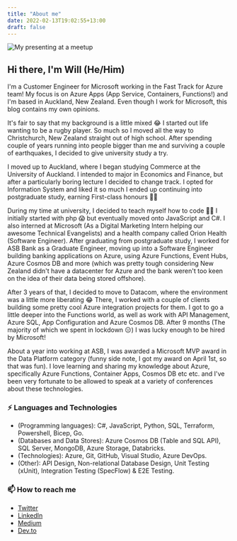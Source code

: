 ```yaml
---
title: "About me"
date: 2022-02-13T19:02:55+13:00
draft: false
---
```


![My presenting at a meetup](https://pbs.twimg.com/profile_banners/198597597/1628196732/1500x500)

## Hi there, I'm Will (He/Him)

I'm a Customer Engineer for Microsoft working in the Fast Track for Azure team! My focus is on Azure Apps (App Service, Containers, Functions!) and I'm based in Auckland, New Zealand. Even though I work for Microsoft, this blog contains my own opinions.

It's fair to say that my background is a little mixed 😂 I started out life wanting to be a rugby player. So much so I moved all the way to Christchurch, New Zealand straight out of high school. After spending couple of years running into people bigger than me and surviving a couple of earthquakes, I decided to give university study a try.

I moved up to Auckland, where I began studying Commerce at the University of Auckland. I intended to major in Economics and Finance, but after a particularly boring lecture I decided to change track. I opted for Information System and liked it so much I ended up continuing into postgraduate study, earning First-class honours 👨‍🎓

During my time at university, I decided to teach myself how to code 👨‍💻 I initially started with php 😱 but eventually moved onto JavaScript and C#. I also interned at Microsoft (As a Digital Marketing Intern helping our awesome Technical Evangelists) and a health company called Orion Health (Software Engineer). After graduating from postgraduate study, I worked for ASB Bank as a Graduate Engineer, moving up into a Software Engineer building banking applications on Azure, using Azure Functions, Event Hubs, Azure Cosmos DB and more (which was pretty tough considering New Zealand didn't have a datacenter for Azure and the bank weren't too keen on the idea of their data being stored offshore).

After 3 years of that, I decided to move to Datacom, where the environment was a little more liberating 😂 There, I worked with a couple of clients building some pretty cool Azure integration projects for them. I got to go a little deeper into the Functions world, as well as work with API Management, Azure SQL, App Configuration and Azure Cosmos DB. After 9 months (The majority of which we spent in lockdown 😑) I was lucky enough to be hired by Microsoft! 

About a year into working at ASB, I was awarded a Microsoft MVP award in the Data Platform category (funny side note, I got my award on April 1st, so that was fun). I love learning and sharing my knowledge about Azure, specifically Azure Functions, Container Apps, Cosmos DB etc etc. and I've been very fortunate to be allowed to speak at a variety of conferences about these technologies.

### ⚡ Languages and Technologies

* (Programming languages): C#, JavaScript, Python, SQL, Terraform, Powershell, Bicep, Go.
* (Databases and Data Stores): Azure Cosmos DB (Table and SQL API), SQL Server, MongoDB, Azure Storage, Databricks.
* (Technologies): Azure, Git, GitHub, Visual Studio, Azure DevOps.
* (Other): API Design, Non-relational Database Design, Unit Testing (xUnit), Integration Testing (SpecFlow) & E2E Testing.

### 📫 How to reach me

* [Twitter](https://twitter.com/willvelida)
* [LinkedIn](https://www.linkedin.com/in/willvelida/)
* [Medium](https://medium.com/@willvelida)
* [Dev.to](https://dev.to/willvelida)